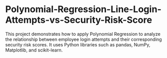 # Polynomial-Regression-Line-Login-Attempts-vs-Security-Risk-Score
This project demonstrates how to apply Polynomial Regression to analyze the relationship between employee login attempts and their corresponding security risk scores. It uses Python libraries such as pandas, NumPy, Matplotlib, and scikit-learn.
